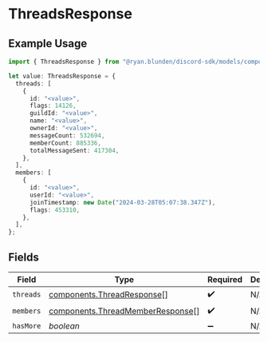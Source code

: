# ThreadsResponse

## Example Usage

```typescript
import { ThreadsResponse } from "@ryan.blunden/discord-sdk/models/components";

let value: ThreadsResponse = {
  threads: [
    {
      id: "<value>",
      flags: 14126,
      guildId: "<value>",
      name: "<value>",
      ownerId: "<value>",
      messageCount: 532694,
      memberCount: 885336,
      totalMessageSent: 417304,
    },
  ],
  members: [
    {
      id: "<value>",
      userId: "<value>",
      joinTimestamp: new Date("2024-03-28T05:07:38.347Z"),
      flags: 453310,
    },
  ],
};
```

## Fields

| Field                                                                                | Type                                                                                 | Required                                                                             | Description                                                                          |
| ------------------------------------------------------------------------------------ | ------------------------------------------------------------------------------------ | ------------------------------------------------------------------------------------ | ------------------------------------------------------------------------------------ |
| `threads`                                                                            | [components.ThreadResponse](../../models/components/threadresponse.md)[]             | :heavy_check_mark:                                                                   | N/A                                                                                  |
| `members`                                                                            | [components.ThreadMemberResponse](../../models/components/threadmemberresponse.md)[] | :heavy_check_mark:                                                                   | N/A                                                                                  |
| `hasMore`                                                                            | *boolean*                                                                            | :heavy_minus_sign:                                                                   | N/A                                                                                  |